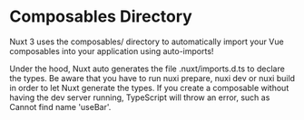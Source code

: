 # Composables Directory

Nuxt 3 uses the composables/ directory to automatically import your Vue composables into your
application using auto-imports!

Under the hood, Nuxt auto generates the file .nuxt/imports.d.ts to declare the types. Be aware that
you have to run nuxi prepare, nuxi dev or nuxi build in order to let Nuxt generate the types. If you
create a composable without having the dev server running, TypeScript will throw an error, such as
Cannot find name 'useBar'.
